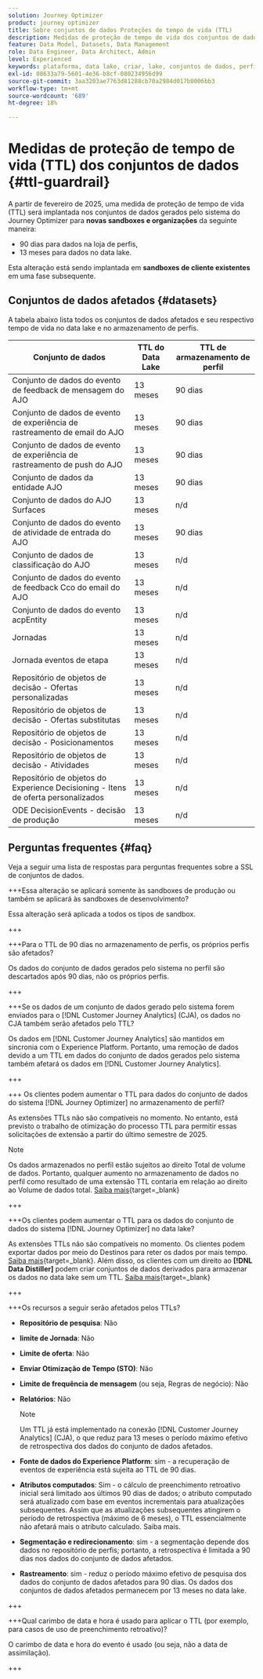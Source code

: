 ```yaml
---
solution: Journey Optimizer
product: journey optimizer
title: Sobre conjuntos de dados Proteções de tempo de vida (TTL)
description: Medidas de proteção de tempo de vida dos conjuntos de dados em  [!DNL Adobe Journey Optimizer]
feature: Data Model, Datasets, Data Management
role: Data Engineer, Data Architect, Admin
level: Experienced
keywords: plataforma, data lake, criar, lake, conjuntos de dados, perfil
exl-id: 08633a79-5601-4e36-b8cf-080234956d99
source-git-commit: 3aa3203ae7763d81288cb70a2984d017b0006bb3
workflow-type: tm+mt
source-wordcount: '689'
ht-degree: 18%

---
```


# Medidas de proteção de tempo de vida (TTL) dos conjuntos de dados {#ttl-guardrail}

A partir de fevereiro de 2025, uma medida de proteção de tempo de vida (TTL) será implantada nos conjuntos de dados gerados pelo sistema do Journey Optimizer para **novas sandboxes e organizações** da seguinte maneira:

* 90 dias para dados na loja de perfis,
* 13 meses para dados no data lake.

Esta alteração está sendo implantada em **sandboxes de cliente existentes** em uma fase subsequente.

## Conjuntos de dados afetados {#datasets}

A tabela abaixo lista todos os conjuntos de dados afetados e seu respectivo tempo de vida no data lake e no armazenamento de perfis.

| Conjunto de dados | TTL do Data Lake | TTL de armazenamento de perfil |
|------|-----|-----|
| Conjunto de dados do evento de feedback de mensagem do AJO | 13 meses | 90 dias |
| Conjunto de dados de evento de experiência de rastreamento de email do AJO | 13 meses | 90 dias |
| Conjunto de dados de evento de experiência de rastreamento de push do AJO | 13 meses | 90 dias |
| Conjunto de dados da entidade AJO | 13 meses | 90 dias |
| Conjunto de dados do AJO Surfaces | 13 meses | n/d |
| Conjunto de dados do evento de atividade de entrada do AJO | 13 meses | 90 dias |
| Conjunto de dados de classificação do AJO | 13 meses | n/d |
| Conjunto de dados do evento de feedback Cco do email do AJO | 13 meses | n/d |
| Conjunto de dados do evento acpEntity | 13 meses | n/d |
| Jornadas | 13 meses | n/d |
| Jornada eventos de etapa | 13 meses | n/d |
| Repositório de objetos de decisão - Ofertas personalizadas | 13 meses | n/d |
| Repositório de objetos de decisão - Ofertas substitutas | 13 meses | n/d |
| Repositório de objetos de decisão - Posicionamentos | 13 meses | n/d |
| Repositório de objetos de decisão - Atividades | 13 meses | n/d |
| Repositório de objetos do Experience Decisioning - Itens de oferta personalizados | 13 meses | n/d |
| ODE DecisionEvents - decisão de produção | 13 meses | n/d |

## Perguntas frequentes {#faq}

Veja a seguir uma lista de respostas para perguntas frequentes sobre a SSL de conjuntos de dados.

+++Essa alteração se aplicará somente às sandboxes de produção ou também se aplicará às sandboxes de desenvolvimento?

Essa alteração será aplicada a todos os tipos de sandbox.

+++

+++Para o TTL de 90 dias no armazenamento de perfis, os próprios perfis são afetados?

Os dados do conjunto de dados gerados pelo sistema no perfil são descartados após 90 dias, não os próprios perfis.

+++

+++Se os dados de um conjunto de dados gerado pelo sistema forem enviados para o [!DNL Customer Journey Analytics] (CJA), os dados no CJA também serão afetados pelo TTL?

Os dados em [!DNL Customer Journey Analytics] são mantidos em sincronia com o Experience Platform. Portanto, uma remoção de dados devido a um TTL em dados do conjunto de dados gerados pelo sistema também afetará os dados em [!DNL Customer Journey Analytics].

+++

+++ Os clientes podem aumentar o TTL para dados do conjunto de dados do sistema [!DNL Journey Optimizer] no armazenamento de perfil? 

As extensões TTLs não são compatíveis no momento. No entanto, está previsto o trabalho de otimização do processo TTL para permitir essas solicitações de extensão a partir do último semestre de 2025.

>[!NOTE]
>
>Os dados armazenados no perfil estão sujeitos ao direito Total de volume de dados. Portanto, qualquer aumento no armazenamento de dados no perfil como resultado de uma extensão TTL contaria em relação ao direito ao Volume de dados total. [Saiba mais](https://experienceleague.adobe.com/docs/experience-platform/landing/license/total-data-volume.html){target=_blank}

+++

+++Os clientes podem aumentar o TTL para os dados do conjunto de dados do sistema [!DNL Journey Optimizer] no data lake? 

As extensões TTLs não são compatíveis no momento. Os clientes podem exportar dados por meio do Destinos para reter os dados por mais tempo. [Saiba mais](https://experienceleague.adobe.com/docs/experience-platform/destinations/ui/activate/export-datasets.html){target=_blank}. Além disso, os clientes com um direito ao **[!DNL Data Distiller]** podem criar conjuntos de dados derivados para armazenar os dados no data lake sem um TTL. [Saiba mais](https://experienceleague.adobe.com/en/docs/experience-platform/query/data-distiller/derived-datasets/overview){target=_blank}

+++

+++Os recursos a seguir serão afetados pelos TTLs? 

* **Repositório de pesquisa**: Não
* **limite de Jornada**: Não
* **Limite de oferta**: Não
* **Enviar Otimização de Tempo (STO)**: Não
* **Limite de frequência de mensagem** (ou seja, Regras de negócio): Não
* **Relatórios**: Não

  >[!NOTE]
  >
  >Um TTL já está implementado na conexão [!DNL Customer Journey Analytics] (CJA), o que reduz para 13 meses o período máximo efetivo de retrospectiva dos dados do conjunto de dados afetados.

* **Fonte de dados do Experience Platform**: sim - a recuperação de eventos de experiência está sujeita ao TTL de 90 dias.
* **Atributos computados**: Sim - o cálculo de preenchimento retroativo inicial será limitado aos últimos 90 dias de dados; o atributo computado será atualizado com base em eventos incrementais para atualizações subsequentes. Assim que as atualizações subsequentes atingirem o período de retrospectiva (máximo de 6 meses), o TTL essencialmente não afetará mais o atributo calculado. Saiba mais.
* **Segmentação e redirecionamento**: sim - a segmentação depende dos dados no repositório de perfis; portanto, a retrospectiva é limitada a 90 dias nos dados do conjunto de dados afetados.
* **Rastreamento**: sim - reduz o período máximo efetivo de pesquisa dos dados do conjunto de dados afetados para 90 dias. Os dados dos conjuntos de dados afetados permanecem por 13 meses no data lake.

+++

+++Qual carimbo de data e hora é usado para aplicar o TTL (por exemplo, para casos de uso de preenchimento retroativo)? 

O carimbo de data e hora do evento é usado (ou seja, não a data de assimilação).

+++

